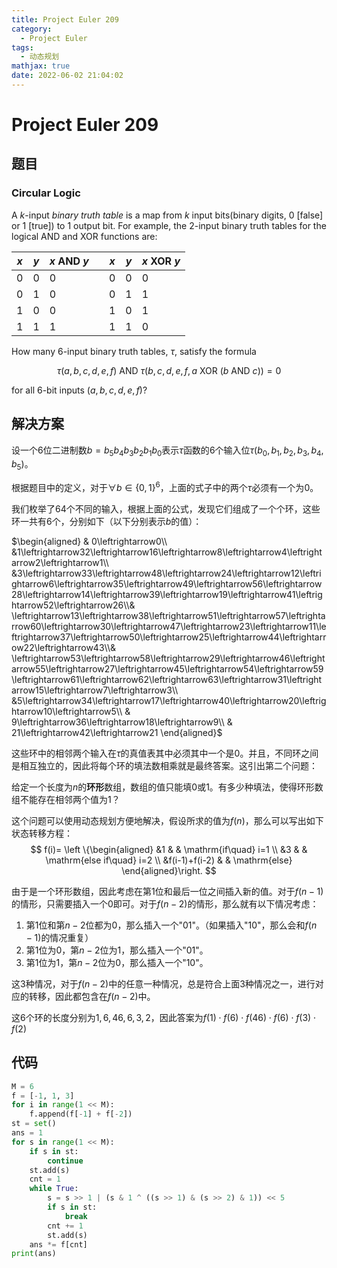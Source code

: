 ```yaml
---
title: Project Euler 209
category:
  - Project Euler
tags:
  - 动态规划
mathjax: true
date: 2022-06-02 21:04:02
---
```


<escape><!-- more --></escape>

# Project Euler 209

## 题目

### Circular Logic

A $k$-input *binary truth table* is a map from $k$ input bits(binary digits, $0$ [false] or $1$ [true]) to $1$ output bit. For example, the $2$-input binary truth tables for the logical $\text{AND}$ and $\text{XOR}$ functions are:

|$x$|$y$|$x \text{ AND } y$||$x$|$y$|$x \text{ XOR }  y$|
|-|-|-|-|-|-|-|
|$0$|$0$|$0$||$0$|$0$|$0$|
|$0$|$1$|$0$||$0$|$1$|$1$|
|$1$|$0$|$0$||$1$|$0$|$1$|
|$1$|$1$|$1$||$1$|$1$|$0$|

How many $6$-input binary truth tables, $\tau$, satisfy the formula

$$\tau(a, b, c, d, e, f) \text{ AND } τ(b, c, d, e, f, a \text{ XOR } (b \text{ AND } c)) = 0 $$

for all $6$-bit inputs $(a, b, c, d, e, f)$?

## 解决方案

设一个$6$位二进制数$b=b_5b_4b_3b_2b_1b_0$表示$\tau$函数的$6$个输入位$\tau(b_0,b_1,b_2,b_3,b_4,b_5)$。

根据题目中的定义，对于$\forall b\in \{0,1\}^6$，上面的式子中的两个$\tau$必须有一个为$0$。

我们枚举了$64$个不同的输入，根据上面的公式，发现它们组成了一个个环，这些环一共有$6$个，分别如下（以下分别表示$b$的值）：

$\begin{aligned}
& 0\leftrightarrow0\\
&1\leftrightarrow32\leftrightarrow16\leftrightarrow8\leftrightarrow4\leftrightarrow2\leftrightarrow1\\
&3\leftrightarrow33\leftrightarrow48\leftrightarrow24\leftrightarrow12\leftrightarrow6\leftrightarrow35\leftrightarrow49\leftrightarrow56\leftrightarrow28\leftrightarrow14\leftrightarrow39\leftrightarrow19\leftrightarrow41\leftrightarrow52\leftrightarrow26\\&
\leftrightarrow13\leftrightarrow38\leftrightarrow51\leftrightarrow57\leftrightarrow60\leftrightarrow30\leftrightarrow47\leftrightarrow23\leftrightarrow11\leftrightarrow37\leftrightarrow50\leftrightarrow25\leftrightarrow44\leftrightarrow22\leftrightarrow43\\&
\leftrightarrow53\leftrightarrow58\leftrightarrow29\leftrightarrow46\leftrightarrow55\leftrightarrow27\leftrightarrow45\leftrightarrow54\leftrightarrow59\leftrightarrow61\leftrightarrow62\leftrightarrow63\leftrightarrow31\leftrightarrow15\leftrightarrow7\leftrightarrow3\\
&5\leftrightarrow34\leftrightarrow17\leftrightarrow40\leftrightarrow20\leftrightarrow10\leftrightarrow5\\
& 9\leftrightarrow36\leftrightarrow18\leftrightarrow9\\
& 21\leftrightarrow42\leftrightarrow21
\end{aligned}$

这些环中的相邻两个输入在$\tau$的真值表其中必须其中一个是$0$。并且，不同环之间是相互独立的，因此将每个环的填法数相乘就是最终答案。这引出第二个问题：

给定一个长度为$n$的**环形**数组，数组的值只能填$0$或$1$。有多少种填法，使得环形数组不能存在相邻两个值为$1$？

这个问题可以使用动态规划方便地解决，假设所求的值为$f(n)$，那么可以写出如下状态转移方程：
$$
f(i)=
\left \{\begin{aligned}
  &1  & & \mathrm{if\quad} i=1 \\
  &3 & & \mathrm{else if\quad} i=2 \\
  &f(i-1)+f(i-2) & & \mathrm{else}
\end{aligned}\right.
$$

由于是一个环形数组，因此考虑在第$1$位和最后一位之间插入新的值。对于$f(n-1)$的情形，只需要插入一个$0$即可。对于$f(n-2)$的情形，那么就有以下情况考虑：

1. 第$1$位和第$n-2$位都为$0$，那么插入一个"$01$"。（如果插入"$10$"，那么会和$f(n-1)$的情况重复）
2. 第$1$位为$0$，第$n-2$位为$1$，那么插入一个"$01$"。
3. 第$1$位为$1$，第$n-2$位为$0$，那么插入一个"$10$"。

这$3$种情况，对于$f(n-2)$中的任意一种情况，总是符合上面$3$种情况之一，进行对应的转移，因此都包含在$f(n-2)$中。

这$6$个环的长度分别为$1,6,46,6,3,2$，因此答案为$f(1)\cdot f(6)\cdot f(46)\cdot f(6)\cdot f(3)\cdot f(2)$

## 代码

```py
M = 6
f = [-1, 1, 3]
for i in range(1 << M):
    f.append(f[-1] + f[-2])
st = set()
ans = 1
for s in range(1 << M):
    if s in st:
        continue
    st.add(s)
    cnt = 1
    while True:
        s = s >> 1 | (s & 1 ^ ((s >> 1) & (s >> 2) & 1)) << 5
        if s in st:
            break
        cnt += 1
        st.add(s)
    ans *= f[cnt]
print(ans)

```
